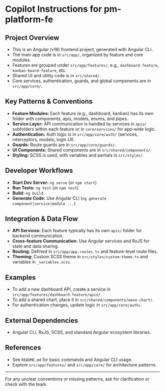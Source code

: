 # Copilot Instructions for pm-platform-fe

## Project Overview
- This is an Angular (v18) frontend project, generated with Angular CLI.
- The main app code is in `src/app/`, organized by feature and core modules.
- Features are grouped under `src/app/features/`, e.g., `dashboard-feature`, `kanban-board-feature`, etc.
- Shared UI and utility code is in `src/shared/`.
- Core services, authentication, guards, and global components are in `src/app/core/`.

## Key Patterns & Conventions
- **Feature Modules:** Each feature (e.g., dashboard, kanban) has its own folder with components, apis, models, enums, and pipes.
- **Service Layer:** API communication is handled by services in `apis/` subfolders within each feature or in `core/services/` for app-wide logic.
- **Authentication:** Auth logic is in `src/app/core/auth/` (services, interceptors, models, login UI).
- **Guards:** Route guards are in `src/app/core/guards/`.
- **UI Components:** Shared components are in `src/shared/components/`.
- **Styling:** SCSS is used, with variables and partials in `src/styles/`.

## Developer Workflows
- **Start Dev Server:** `ng serve` (or `npm start`)
- **Run Tests:** `ng test` (or `npm test`)
- **Build:** `ng build`
- **Generate Code:** Use Angular CLI (`ng generate component|service|module ...`)

## Integration & Data Flow
- **API Services:** Each feature typically has its own `apis/` folder for backend communication.
- **Cross-feature Communication:** Use Angular services and RxJS for state and data sharing.
- **Routing:** Defined in `src/app/app.routes.ts` and feature-level route files.
- **Theming:** Custom SCSS theme in `src/styles/custom-theme.ts` and variables in `_variables.scss`.

## Examples
- To add a new dashboard API, create a service in `src/app/features/dashboard-feature/apis/`.
- To add a shared chart, place it in `src/shared/components/wave-chart/`.
- For authentication changes, update logic in `src/app/core/auth/`.

## External Dependencies
- Angular CLI, RxJS, SCSS, and standard Angular ecosystem libraries.

## References
- See `README.md` for basic commands and Angular CLI usage.
- Explore `src/app/features/` and `src/app/core/` for architecture patterns.

---
For any unclear conventions or missing patterns, ask for clarification or check with the team.
